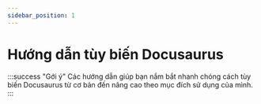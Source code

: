 ```yaml
---
sidebar_position: 1
---
```


# Hướng dẫn tùy biến Docusaurus

:::success "Gới ý"
Các hướng dẫn giúp bạn nắm bắt nhanh chóng cách tùy biến Docusaurus từ cơ bản đến nâng cao theo mục đích sử dụng của mình.
:::